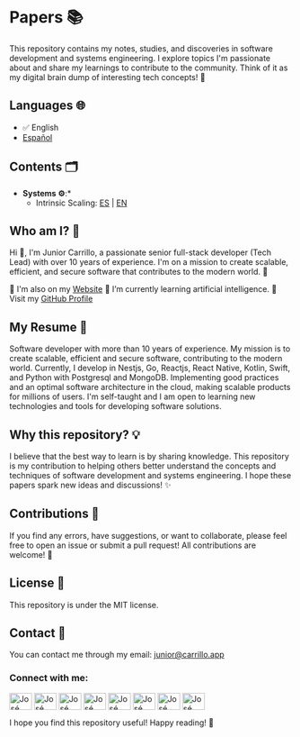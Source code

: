 # Papers 📚

This repository contains my notes, studies, and discoveries in software development and systems engineering. I explore topics I'm passionate about and share my learnings to contribute to the community.  Think of it as my digital brain dump of interesting tech concepts! 🧠

## Languages 🌐

*   ✅ English
*   [Español](https://github.com/carrilloapps/papers/blob/main/README_ES.md)

## Contents 🗂️

*   **Systems ⚙️**:*
    *   Intrinsic Scaling: [ES](https://github.com/carrilloapps/papers/blob/main/systems/escalamiento-intrinseco.md) | [EN](https://github.com/carrilloapps/papers/blob/main/systems/intrinsic-scaling.md.md)

## Who am I? 🤔

Hi 👋, I'm Junior Carrillo, a passionate senior full-stack developer (Tech Lead) with over 10 years of experience. I'm on a mission to create scalable, efficient, and secure software that contributes to the modern world. 🚀

🔭 I'm also on my [Website](https://carrillo.app)
🌱 I’m currently learning artificial intelligence.
🤖 Visit my [GitHub Profile](https://github.com/carrilloapps)

## My Resume 📄

Software developer with more than 10 years of experience. My mission is to create scalable, efficient and secure software, contributing to the modern world.  Currently, I develop in Nestjs, Go, Reactjs, React Native, Kotlin, Swift, and Python with Postgresql and MongoDB. Implementing good practices and an optimal software architecture in the cloud, making scalable products for millions of users. I'm self-taught and I am open to learning new technologies and tools for developing software solutions.

## Why this repository? 💡

I believe that the best way to learn is by sharing knowledge. This repository is my contribution to helping others better understand the concepts and techniques of software development and systems engineering.  I hope these papers spark new ideas and discussions! ✨

## Contributions 🤝

If you find any errors, have suggestions, or want to collaborate, please feel free to open an issue or submit a pull request!  All contributions are welcome! 🙌

## License 📜

This repository is under the MIT license.

## Contact 📧

You can contact me through my email: [junior@carrillo.app](mailto:junior@carrillo.app)

<h3 align="left">Connect with me:</h3>
<p align="left">
<a href="https://dev.to/carrilloapps" target="blank"><img align="center" src="https://raw.githubusercontent.com/rahuldkjain/github-profile-readme-generator/master/src/images/icons/Social/devto.svg" alt="José Carrillo on Dev.to" height="30" width="40" /></a>
<a href="https://x.com/carrilloapps" target="blank"><img align="center" src="https://raw.githubusercontent.com/rahuldkjain/github-profile-readme-generator/master/src/images/icons/Social/twitter.svg" alt="José Carrillo on X Twitter" height="30" width="40" /></a>
<a href="https://linkedin.com/in/carrilloapps" target="blank"><img align="center" src="https://raw.githubusercontent.com/rahuldkjain/github-profile-readme-generator/master/src/images/icons/Social/linked-in-alt.svg" alt="José Carrillo on LinkedIn" height="30" width="40" /></a>
<a href="https://stackoverflow.com/users/14580648" target="blank"><img align="center" src="https://raw.githubusercontent.com/rahuldkjain/github-profile-readme-generator/master/src/images/icons/Social/stack-overflow.svg" alt="José Carrillo on StackOverflow" height="30" width="40" /></a>
<a href="https://fb.com/carrillo.apps" target="blank"><img align="center" src="https://raw.githubusercontent.com/rahuldkjain/github-profile-readme-generator/master/src/images/icons/Social/facebook.svg" alt="José Carrillo on Facebook" height="30" width="40" /></a>
<a href="https://instagram.com/carrillo.apps" target="blank"><img align="center" src="https://raw.githubusercontent.com/rahuldkjain/github-profile-readme-generator/master/src/images/icons/Social/instagram.svg" alt="José Carrillo on Instagram" height="30" width="40" /></a>
<a href="https://medium.com/@carrilloapps" target="blank"><img align="center" src="https://raw.githubusercontent.com/rahuldkjain/github-profile-readme-generator/master/src/images/icons/Social/medium.svg" alt="José Carrillo on Medium" height="30" width="40" /></a>
<a href="https://www.youtube.com/channel/uciwxfli0q78rqlmogbyve-g" target="blank"><img align="center" src="https://raw.githubusercontent.com/rahuldkjain/github-profile-readme-generator/master/src/images/icons/Social/youtube.svg" alt="José Carrillo on YouTube" height="30" width="40" /></a>
</p>

I hope you find this repository useful!  Happy reading! 🎉
